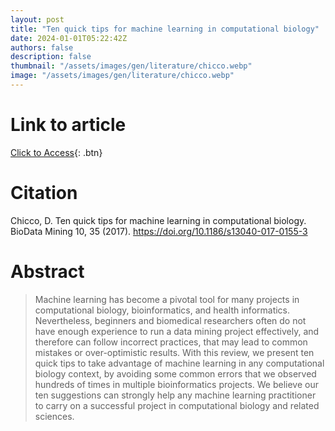 ```yaml
---
layout: post
title: "Ten quick tips for machine learning in computational biology"
date: 2024-01-01T05:22:42Z
authors: false
description: false
thumbnail: "/assets/images/gen/literature/chicco.webp"
image: "/assets/images/gen/literature/chicco.webp"
---
```

# Link to article
[Click to Access](https://rdcu.be/dvzL6){: .btn}

# Citation
 Chicco, D. Ten quick tips for machine learning in computational biology. BioData Mining 10, 35 (2017). https://doi.org/10.1186/s13040-017-0155-3

# Abstract
 > Machine learning has become a pivotal tool for many projects in computational biology, bioinformatics, and health informatics. Nevertheless, beginners and biomedical researchers often do not have enough experience to run a data mining project effectively, and therefore can follow incorrect practices, that may lead to common mistakes or over-optimistic results. With this review, we present ten quick tips to take advantage of machine learning in any computational biology context, by avoiding some common errors that we observed hundreds of times in multiple bioinformatics projects. We believe our ten suggestions can strongly help any machine learning practitioner to carry on a successful project in computational biology and related sciences.
